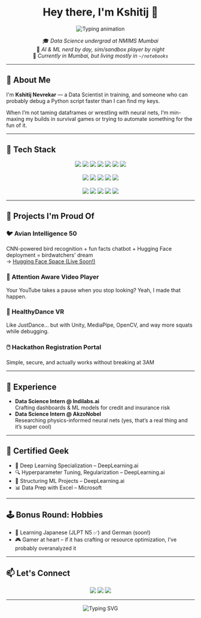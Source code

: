 <!-- README.md -->

<h1 align="center">Hey there, I'm Kshitij 👋</h1>

<p align="center">
  <img src="https://readme-typing-svg.demolab.com?font=Fira+Code&size=22&duration=2500&pause=1200&center=true&vCenter=true&width=700&height=45&lines=Building+neural+networks+and+debugging+life;Fueled+by+curiosity+and+black+coffee;Lover+of+factory+sims+and+efficiency+loops;Always+asking+%22but+why+though%3F%22;Breaking+down+systems+%E2%80%94+in+code+or+games;Turning+data+into+decisions+one+model+at+a+time" alt="Typing animation" />
</p>

<p align="center">
  🎓 <em>Data Science undergrad at NMIMS Mumbai</em><br>
  🧠 <em>AI & ML nerd by day, sim/sandbox player by night</em><br>
  📍 <em>Currently in Mumbai, but living mostly in <code>~/notebooks</code></em>
</p>

---

## 🚀 About Me

I'm **Kshitij Nevrekar** — a Data Scientist in training, and someone who can probably debug a Python script faster than I can find my keys.

When I’m not taming dataframes or wrestling with neural nets, I’m min-maxing my builds in survival games or trying to automate something for the fun of it.

---

## 🧰 Tech Stack

<p align="center">
  <img src="https://img.shields.io/badge/Python-3776AB?style=for-the-badge&logo=python&logoColor=white"/>
  <img src="https://img.shields.io/badge/R-276DC3?style=for-the-badge&logo=r&logoColor=white"/>
  <img src="https://img.shields.io/badge/SQL-4479A1?style=for-the-badge&logo=mysql&logoColor=white"/>
  <img src="https://img.shields.io/badge/Java-007396?style=for-the-badge&logo=java&logoColor=white"/>
  <img src="https://img.shields.io/badge/JavaScript-F7DF1E?style=for-the-badge&logo=javascript&logoColor=black"/>
  <img src="https://img.shields.io/badge/HTML-E34F26?style=for-the-badge&logo=html5&logoColor=white"/>
  <img src="https://img.shields.io/badge/CSS-1572B6?style=for-the-badge&logo=css3&logoColor=white"/>
  <br><br>
  <img src="https://img.shields.io/badge/TensorFlow-FF6F00?style=for-the-badge&logo=tensorflow&logoColor=white"/>
  <img src="https://img.shields.io/badge/PyTorch-EE4C2C?style=for-the-badge&logo=pytorch&logoColor=white"/>
  <img src="https://img.shields.io/badge/OpenCV-5C3EE8?style=for-the-badge&logo=opencv&logoColor=white"/>
  <img src="https://img.shields.io/badge/Pandas-150458?style=for-the-badge&logo=pandas&logoColor=white"/>
  <img src="https://img.shields.io/badge/Scikit--Learn-F7931E?style=for-the-badge&logo=scikit-learn&logoColor=white"/>
  <br><br>
  <img src="https://img.shields.io/badge/Docker-2496ED?style=for-the-badge&logo=docker&logoColor=white"/>
  <img src="https://img.shields.io/badge/GitHub-181717?style=for-the-badge&logo=github&logoColor=white"/>
  <img src="https://img.shields.io/badge/Streamlit-FF4B4B?style=for-the-badge&logo=streamlit&logoColor=white"/>
  <img src="https://img.shields.io/badge/Tableau-E97627?style=for-the-badge&logo=tableau&logoColor=white"/>
  <img src="https://img.shields.io/badge/Power%20BI-F2C811?style=for-the-badge&logo=powerbi&logoColor=black"/>
</p>

---

## 🧪 Projects I'm Proud Of

### 🐦 Avian Intelligence 50  
CNN-powered bird recognition + fun facts chatbot + Hugging Face deployment = birdwatchers' dream  
→ [Hugging Face Space (Live Soon!)](https://huggingface.co/aevnum)

### 👀 Attention Aware Video Player  
Your YouTube takes a pause when you stop looking? Yeah, I made that happen.

### 🕺 HealthyDance VR  
Like JustDance… but with Unity, MediaPipe, OpenCV, and way more squats while debugging.

### 🖱️ Hackathon Registration Portal  
Simple, secure, and actually works without breaking at 3AM

---

## 🧠 Experience

- **Data Science Intern @ Indilabs.ai**  
  Crafting dashboards & ML models for credit and insurance risk  
- **Data Science Intern @ AkzoNobel**  
  Researching physics-informed neural nets (yes, that’s a real thing and it’s super cool)

---

## 🧾 Certified Geek

- 🧠 Deep Learning Specialization – DeepLearning.ai  
- 🔍 Hyperparameter Tuning, Regularization – DeepLearning.ai  
- 🧱 Structuring ML Projects – DeepLearning.ai  
- 📊 Data Prep with Excel – Microsoft

---

## 🕹️ Bonus Round: Hobbies

- 🧩 Learning Japanese (JLPT N5 ✅) and German (soon!)
- 🎮 Gamer at heart – if it has crafting or resource optimization, I’ve probably overanalyzed it

---

## 📫 Let's Connect

<p align="center">
  <a href="mailto:kshitij.nevrekar@gmail.com"><img src="https://img.shields.io/badge/Email-D14836?style=for-the-badge&logo=gmail&logoColor=white"></a>
  <a href="https://www.linkedin.com/in/kshitij-nevrekar"><img src="https://img.shields.io/badge/LinkedIn-0077B5?style=for-the-badge&logo=linkedin&logoColor=white"></a>
  <a href="https://github.com/aevnum"><img src="https://img.shields.io/badge/GitHub-181717?style=for-the-badge&logo=github&logoColor=white"></a>
</p>

---

<div align="center">
  <img src="https://readme-typing-svg.demolab.com?font=Fira+Code&size=20&duration=3000&pause=1000&color=00F5FF&center=true&vCenter=true&width=435&lines=Thanks+for+scrolling!+;Don%27t+forget+to+git+commit+-m+%22%E2%9C%A8+New+Connection%22" alt="Typing SVG" />
</div>
